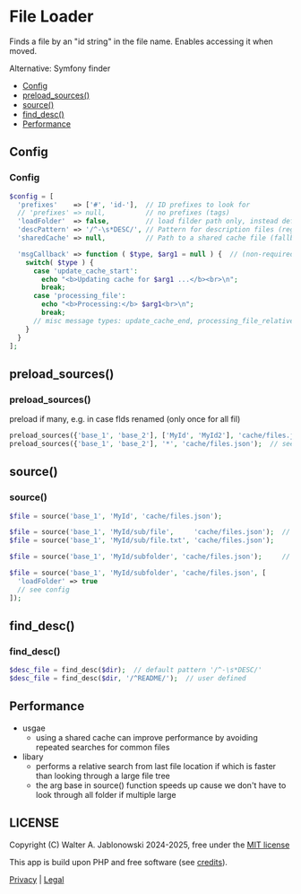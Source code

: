 # File Loader

Finds a file by an "id string" in the file name. Enables accessing it when moved.

Alternative: Symfony finder

- [Config](#config)
- [preload_sources()](#preload_sources)
- [source()](#source)
- [find_desc()](#find_desc)
- [Performance](#performance)

Config
----------------------------------------------------------
### Config

```php
$config = [
  'prefixes'    => ['#', 'id-'],  // ID prefixes to look for
  // 'prefixes' => null,          // no prefixes (tags)
  'loadFolder'  => false,         // load filder path only, instead default is - DESC
  'descPattern' => '/^-\s*DESC/', // Pattern for description files (regex)
  'sharedCache' => null,          // Path to a shared cache file (fallback)

  'msgCallback' => function ( $type, $arg1 = null ) {  // (non-required) callback for ui messages
    switch( $type ) {
      case 'update_cache_start':
        echo "<b>Updating cache for $arg1 ...</b><br>\n";
        break;
      case 'processing_file':
        echo "<b>Processing:</b> $arg1<br>\n";
        break;
      // misc message types: update_cache_end, processing_file_relative
    }
  }
];
```

preload_sources()
----------------------------------------------------------
### preload_sources()

preload if many, e.g. in case flds renamed (only once for all fil)

```php
preload_sources({'base_1', 'base_2'], ['MyId', 'MyId2'], 'cache/files.json');
preload_sources({'base_1', 'base_2'], '*', 'cache/files.json');  // see also config
```

source()
----------------------------------------------------------
### source()

```php
$file = source('base_1', 'MyId', 'cache/files.json');

$file = source('base_1', 'MyId/sub/file',     'cache/files.json');  // default ext .md
$file = source('base_1', 'MyId/sub/file.txt', 'cache/files.json');

$file = source('base_1', 'MyId/subfolder', 'cache/files.json');     // will find the - DESC file

$file = source('base_1', 'MyId/subfolder', 'cache/files.json', [
  'loadFolder' => true
  // see config
]);
```

find_desc()
----------------------------------------------------------
### find_desc()

```php
$desc_file = find_desc($dir);  // default pattern '/^-\s*DESC/'
$desc_file = find_desc($dir, '/^README/');  // user defined
```

Performance
----------------------------------------------------------

- usgae
  - using a shared cache can improve performance by avoiding repeated searches for common files
- libary
  - performs a relative search from last file location if which is faster than looking through a large file tree
  - the arg base in source() function speeds up cause we don't have to look through all folder if multiple large


LICENSE
----------------------------------------------------------

Copyright (C) Walter A. Jablonowski 2024-2025, free under the [MIT license](LICENSE)

This app is build upon PHP and free software (see [credits](credits.md)).

[Privacy](https://walter-a-jablonowski.github.io/privacy.html) | [Legal](https://walter-a-jablonowski.github.io/imprint.html)
